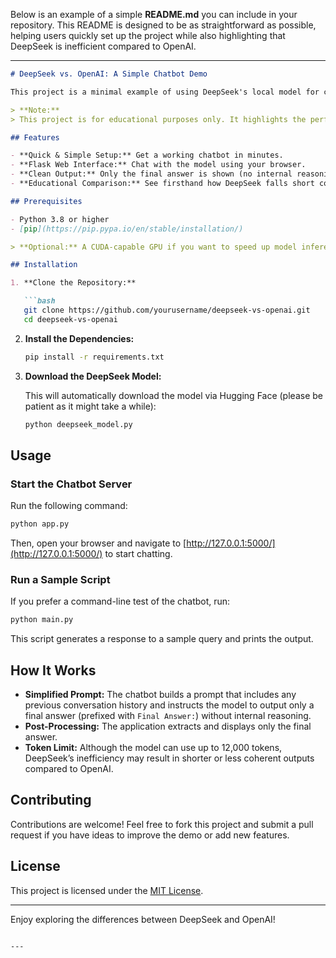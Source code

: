 Below is an example of a simple **README.md** you can include in your repository. This README is designed to be as straightforward as possible, helping users quickly set up the project while also highlighting that DeepSeek is inefficient compared to OpenAI.

---

```markdown
# DeepSeek vs. OpenAI: A Simple Chatbot Demo

This project is a minimal example of using DeepSeek's local model for chatbot responses. Its purpose is to demonstrate just how inefficient DeepSeek can be when compared to OpenAI's models—and why many developers continue to choose OpenAI.

> **Note:**  
> This project is for educational purposes only. It highlights the performance and response quality differences between DeepSeek and OpenAI.

## Features

- **Quick & Simple Setup:** Get a working chatbot in minutes.
- **Flask Web Interface:** Chat with the model using your browser.
- **Clean Output:** Only the final answer is shown (no internal reasoning).
- **Educational Comparison:** See firsthand how DeepSeek falls short compared to OpenAI.

## Prerequisites

- Python 3.8 or higher
- [pip](https://pip.pypa.io/en/stable/installation/)

> **Optional:** A CUDA-capable GPU if you want to speed up model inference.

## Installation

1. **Clone the Repository:**

   ```bash
   git clone https://github.com/yourusername/deepseek-vs-openai.git
   cd deepseek-vs-openai
   ```

2. **Install the Dependencies:**

   ```bash
   pip install -r requirements.txt
   ```

3. **Download the DeepSeek Model:**

   This will automatically download the model via Hugging Face (please be patient as it might take a while):

   ```bash
   python deepseek_model.py
   ```

## Usage

### Start the Chatbot Server

Run the following command:

```bash
python app.py
```

Then, open your browser and navigate to [http://127.0.0.1:5000/](http://127.0.0.1:5000/) to start chatting.

### Run a Sample Script

If you prefer a command-line test of the chatbot, run:

```bash
python main.py
```

This script generates a response to a sample query and prints the output.

## How It Works

- **Simplified Prompt:** The chatbot builds a prompt that includes any previous conversation history and instructs the model to output only a final answer (prefixed with `Final Answer:`) without internal reasoning.
- **Post-Processing:** The application extracts and displays only the final answer.
- **Token Limit:** Although the model can use up to 12,000 tokens, DeepSeek’s inefficiency may result in shorter or less coherent outputs compared to OpenAI.

## Contributing

Contributions are welcome! Feel free to fork this project and submit a pull request if you have ideas to improve the demo or add new features.

## License

This project is licensed under the [MIT License](LICENSE).

---

Enjoy exploring the differences between DeepSeek and OpenAI!
```

---